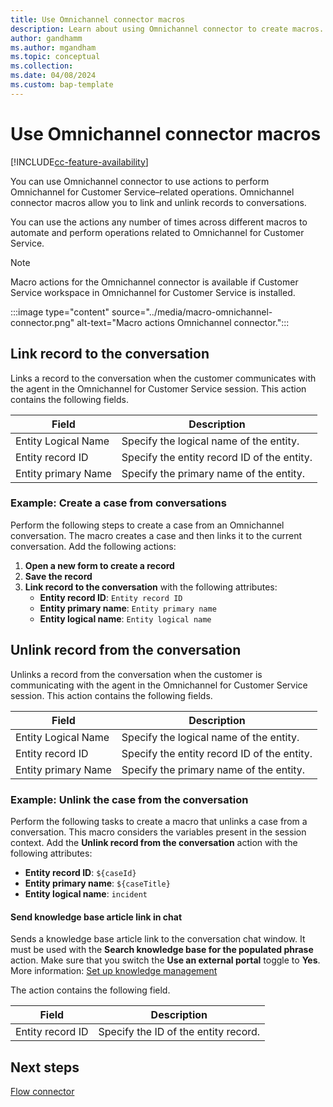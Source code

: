 ```yaml
---
title: Use Omnichannel connector macros
description: Learn about using Omnichannel connector to create macros.
author: gandhamm
ms.author: mgandham
ms.topic: conceptual 
ms.collection: 
ms.date: 04/08/2024
ms.custom: bap-template 
---
```


# Use Omnichannel connector macros

[!INCLUDE[cc-feature-availability](../../includes/cc-feature-availability.md)]

You can use Omnichannel connector to use actions to perform Omnichannel for Customer Service&ndash;related operations. Omnichannel connector macros allow you to link and unlink records to conversations.

You can use the actions any number of times across different macros to automate and perform operations related to Omnichannel for Customer Service.

> [!NOTE]
> Macro actions for the Omnichannel connector is available if Customer Service workspace in Omnichannel for Customer Service is installed.

   :::image type="content" source="../media/macro-omnichannel-connector.png" alt-text="Macro actions Omnichannel connector.":::

## Link record to the conversation

Links a record to the conversation when the customer communicates with the agent in the Omnichannel for Customer Service session. This action contains the following fields.

   | Field | Description | 
   |-----------------|-----------------------------|
   | Entity Logical Name |  Specify the logical name of the entity. |
   | Entity record ID| Specify the entity record ID of the entity.| 
   | Entity primary Name | Specify the primary name of the entity.| 


### Example: Create a case from conversations

Perform the following steps to create a case from an Omnichannel conversation. The macro creates a case and then links it to the current conversation. Add the following actions:
1. **Open a new form to create a record** 
1. **Save the record**
1. **Link record to the conversation** with the following attributes:
     - **Entity record ID**: `Entity record ID`
     - **Entity primary name**: `Entity primary name` 
     - **Entity logical name**: `Entity logical name`
 
## Unlink record from the conversation

Unlinks a record from the conversation when the customer is communicating with the agent in the Omnichannel for Customer Service session. This action contains the following fields.

   | Field | Description | 
   |-----------------|-----------------------------|
   | Entity Logical Name |  Specify the logical name of the entity. |
   | Entity record ID| Specify the entity record ID of the entity. | 
   | Entity primary Name | Specify the primary name of the entity.| 

### Example: Unlink the case from the conversation

Perform the following tasks to create a macro that unlinks a case from a conversation. This macro considers the variables present in the session context.
Add the **Unlink record from the conversation** action with the following attributes: 
  - **Entity record ID**: `${caseId}`
  - **Entity primary name**: `${caseTitle}`
  - **Entity logical name**: `incident`

#### Send knowledge base article link in chat

Sends a knowledge base article link to the conversation chat window. It must be used with the **Search knowledge base for the populated phrase** action. Make sure that you switch the **Use an external portal** toggle to **Yes**. More information: [Set up knowledge management](set-up-knowledge-management-embedded-knowledge-search.md#set-up-knowledge-management)

The action contains the following field.

   | Field | Description | 
   |-----------------|-----------------------------|
   | Entity record ID  | Specify the ID of the entity record.|


## Next steps

[Flow connector](macro-flow-connector.md)  